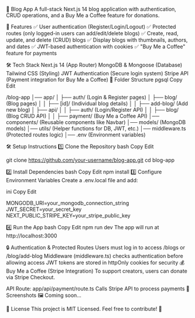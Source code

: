 📝 Blog App
A full-stack Next.js 14 blog application with authentication, CRUD operations, and a Buy Me a Coffee feature for donations.

🚀 Features
✅ User authentication (Register/Login/Logout)
✅ Protected routes (only logged-in users can add/edit/delete blogs)
✅ Create, read, update, and delete (CRUD) blogs
✅ Display blogs with thumbnails, authors, and dates
✅ JWT-based authentication with cookies
✅ "Buy Me a Coffee" feature for payments

🛠 Tech Stack
Next.js 14 (App Router)
MongoDB & Mongoose (Database)
Tailwind CSS (Styling)
JWT Authentication (Secure login system)
Stripe API (Payment integration for Buy Me a Coffee)
📂 Folder Structure
pgsql
Copy
Edit


/blog-app
│── app/
│   ├── auth/ (Login & Register pages)
│   ├── blog/ (Blog pages)
│   │   ├── [id]/ (Individual blog details)
│   │   ├── add-blog/ (Add new blog)
│   ├── api/
│   │   ├── auth/ (Login/Register API)
│   │   ├── blog/ (Blog CRUD API)
│   │   ├── payment/ (Buy Me a Coffee API)
│── components/ (Reusable components like Navbar)
│── models/ (MongoDB models)
│── utils/ (Helper functions for DB, JWT, etc.)
│── middleware.ts (Protected routes logic)
│── .env (Environment variables)


🛠 Setup Instructions
1️⃣ Clone the Repository
bash
Copy
Edit

git clone https://github.com/your-username/blog-app.git
cd blog-app


2️⃣ Install Dependencies
bash
Copy
Edit
npm install
3️⃣ Configure Environment Variables
Create a .env.local file and add:

ini
Copy
Edit

MONGODB_URI=your_mongodb_connection_string
JWT_SECRET=your_secret_key
NEXT_PUBLIC_STRIPE_KEY=your_stripe_public_key

4️⃣ Run the App
bash
Copy
Edit
npm run dev
The app will run at http://localhost:3000

🔒 Authentication & Protected Routes
Users must log in to access /blogs or /blog/add-blog
Middleware (middleware.ts) checks authentication before allowing access
JWT tokens are stored in httpOnly cookies for security
💰 Buy Me a Coffee (Stripe Integration)
To support creators, users can donate via Stripe Checkout.

API Route: app/api/payment/route.ts
Calls Stripe API to process payments
📸 Screenshots
🖼️ Coming soon...

📜 License
This project is MIT Licensed. Feel free to contribute! 🚀
